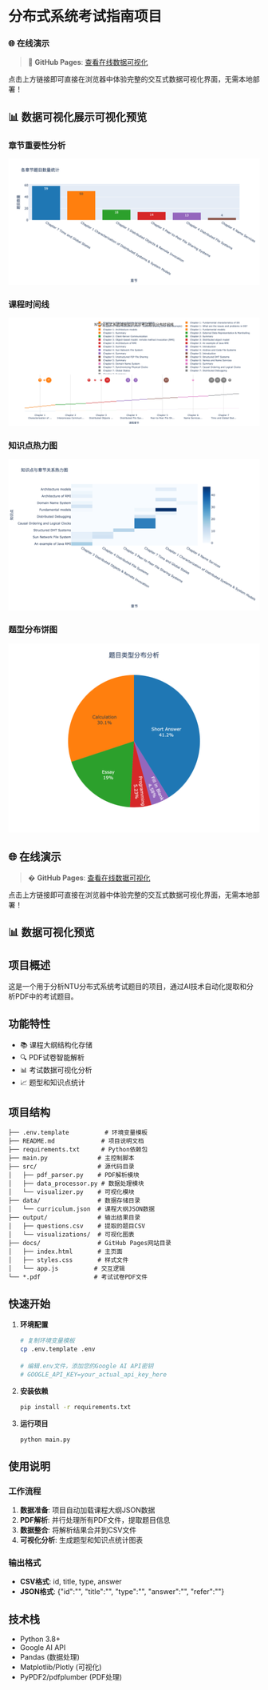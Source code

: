 # 分布式系统考试指南项目

### 🌐 在线演示

> 🚀 **GitHub Pages**: [查看在线数据可视化](https://shrimptop.github.io/DistributedSystem_riviewer/)

点击上方链接即可直接在浏览器中体验完整的交互式数据可视化界面，无需本地部署！

## 📊 数据可视化展示可视化预览

### 章节重要性分析
![章节重要性分析](output/visualizations/chapter_importance.png)

### 课程时间线
![课程时间线](output/visualizations/curriculum_timeline.png)

### 知识点热力图
![知识点热力图](output/visualizations/knowledge_points_heatmap.png)

### 题型分布饼图
![题型分布饼图](output/visualizations/question_types_pie.png)

## 🌐 在线演示

> � **GitHub Pages**: [查看在线数据可视化](https://shrimptop.github.io/DistributedSystem_riviewer/)

点击上方链接即可直接在浏览器中体验完整的交互式数据可视化界面，无需本地部署！

## 📊 数据可视化预览

## 项目概述
这是一个用于分析NTU分布式系统考试题目的项目，通过AI技术自动化提取和分析PDF中的考试题目。

## 功能特性
- 📚 课程大纲结构化存储
- 🔍 PDF试卷智能解析
- 📊 考试数据可视化分析
- 📈 题型和知识点统计

## 项目结构
```
├── .env.template          # 环境变量模板
├── README.md             # 项目说明文档
├── requirements.txt      # Python依赖包
├── main.py              # 主控制脚本
├── src/                 # 源代码目录
│   ├── pdf_parser.py    # PDF解析模块
│   ├── data_processor.py # 数据处理模块
│   └── visualizer.py    # 可视化模块
├── data/                # 数据存储目录
│   └── curriculum.json  # 课程大纲JSON数据
├── output/              # 输出结果目录
│   ├── questions.csv    # 提取的题目CSV
│   └── visualizations/  # 可视化图表
├── docs/                # GitHub Pages网站目录
│   ├── index.html       # 主页面
│   ├── styles.css       # 样式文件
│   └── app.js          # 交互逻辑
└── *.pdf               # 考试试卷PDF文件
```

## 快速开始

1. **环境配置**
   ```bash
   # 复制环境变量模板
   cp .env.template .env
   
   # 编辑.env文件，添加您的Google AI API密钥
   # GOOGLE_API_KEY=your_actual_api_key_here
   ```

2. **安装依赖**
   ```bash
   pip install -r requirements.txt
   ```

3. **运行项目**
   ```bash
   python main.py
   ```

## 使用说明

### 工作流程
1. **数据准备**: 项目自动加载课程大纲JSON数据
2. **PDF解析**: 并行处理所有PDF文件，提取题目信息
3. **数据整合**: 将解析结果合并到CSV文件
4. **可视化分析**: 生成题型和知识点统计图表

### 输出格式
- **CSV格式**: id, title, type, answer
- **JSON格式**: {"id":"", "title":"", "type":"", "answer":"", "refer":""}


## 技术栈
- Python 3.8+
- Google AI API
- Pandas (数据处理)
- Matplotlib/Plotly (可视化)
- PyPDF2/pdfplumber (PDF处理)